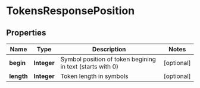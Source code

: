 
# TokensResponsePosition

## Properties
Name | Type | Description | Notes
------------ | ------------- | ------------- | -------------
**begin** | **Integer** | Symbol position of token begining in text (starts with 0) |  [optional]
**length** | **Integer** | Token length in symbols |  [optional]



